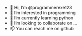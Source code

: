 - 👋 Hi, I’m @programmerexe123
- 👀 I’m interested in programming 
- 🌱 I’m currently learning python
- 💞️ I’m looking to collaborate on ...
- 📫 You can reach me on github

<!---
programmerexe123/programmerexe123 is a ✨ special ✨ repository because its `README.md` (this file) appears on your GitHub profile.
You can click the Preview link to take a look at your changes.
--->

